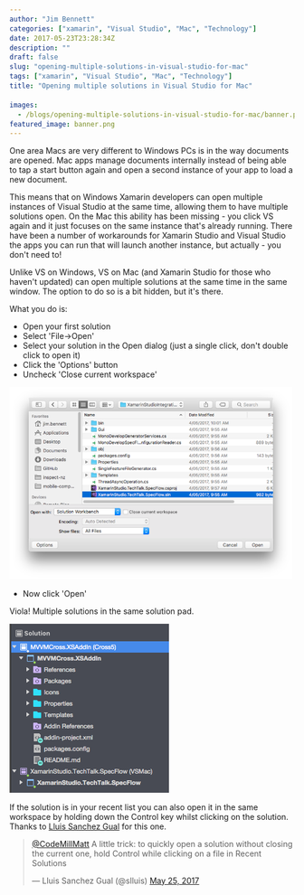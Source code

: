```yaml
---
author: "Jim Bennett"
categories: ["xamarin", "Visual Studio", "Mac", "Technology"]
date: 2017-05-23T23:28:34Z
description: ""
draft: false
slug: "opening-multiple-solutions-in-visual-studio-for-mac"
tags: ["xamarin", "Visual Studio", "Mac", "Technology"]
title: "Opening multiple solutions in Visual Studio for Mac"

images:
  - /blogs/opening-multiple-solutions-in-visual-studio-for-mac/banner.png
featured_image: banner.png
---
```



One area Macs are very different to Windows PCs is in the way documents are opened. Mac apps manage documents internally instead of being able to tap a start button again and open a second instance of your app to load a new document.

This means that on Windows Xamarin developers can open multiple instances of Visual Studio at the same time, allowing them to have multiple solutions open. On the Mac this ability has been missing - you click VS again and it just focuses on the same instance that's already running. There have been a number of workarounds for Xamarin Studio and Visual Studio the apps you can run that will launch another instance, but actually - you don't need to!

Unlike VS on Windows, VS on Mac (and Xamarin Studio for those who haven't updated) can open multiple solutions at the same time in the same window. The option to do so is a bit hidden, but it's there.

What you do is:

* Open your first solution
* Select 'File->Open'
* Select your solution in the Open dialog (just a single click, don't double click to open it)
* Click the 'Options' button
* Uncheck 'Close current workspace'

<div class="image-div" style="max-width: 500px;"> 
    
![Uncheck 'Close current workspace'](Screen-Shot-2017-05-24-at-11.29.14-AM.png)
    
</div>

* Now click 'Open'

Viola! Multiple solutions in the same solution pad.

<div class="image-div" style="max-width: 300px;"> 
    
![Multiple solutions in the same solution pad](Screen-Shot-2017-05-24-at-11.29.46-AM.png)
    
</div>

If the solution is in your recent list you can also open it in the same workspace by holding down the Control key whilst clicking on the solution. Thanks to [Lluis Sanchez Gual](https://twitter.com/slluis) for this one.


<blockquote class="twitter-tweet" data-lang="en"><p lang="en" dir="ltr"><a href="https://twitter.com/CodeMillMatt">@CodeMillMatt</a> A little trick: to quickly open a solution without closing the current one, hold Control while clicking on a file in Recent Solutions</p>&mdash; Lluis Sanchez Gual (@slluis) <a href="https://twitter.com/slluis/status/867662561663234048">May 25, 2017</a></blockquote> <script async src="//platform.twitter.com/widgets.js" charset="utf-8"></script>

